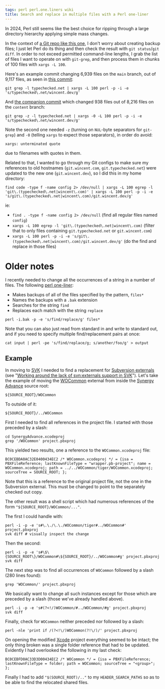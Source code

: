 ```yaml
---
tags: perl perl.one.liners wiki
title: Search and replace in multiple files with a Perl one-liner
---
```


In 2024, Perl still seems like the best choice for ripping through a large directory hierarchy applying simple mass changes.

In the context of [a Git repo like this one](https://github.com/wincent/masochist), I don't worry about creating backup files; I just let Perl do its thing and then check the result with `git status`/`git diff`. In order to not exceed permitted command-line lengths, I grab the list of files I want to operate on with `git-grep`, and then process them in chunks of 100 files with `xargs -L 100`.

Here's an example commit changing 6,939 files on the `main` branch, out of 9,117 files, as seen in [this commit](https://github.com/wincent/masochist/commit/2b6188b8e6b781dd37c7d2f09e3d2f99c92b8aaf):

```
git grep -l typechecked.net | xargs -L 100 perl -p -i -e 's/typechecked\.net/wincent.dev/g'
```

And [the companion commit](https://github.com/wincent/masochist/commit/aef945efaa6eca9e63faf1b1a4404e225ecb19bf) which changed 938 files out of 8,216 files on the `content` branch:

```
git grep -z -l typechecked.net | xargs -0 -L 100 perl -p -i -e 's/typechecked\.net/wincent.dev/g'
```

Note the second one needed `-z` (turning on `NUL`-byte separators for `git-grep`) and `-0` (telling `xargs` to expect those separators), in order do avoid:

```
xargs: unterminated quote
```

due to filenames with quotes in them.

Related to that, I wanted to go through my Git configs to make sure my references to old hostnames (`git.wincent.com`, `git.typechecked.net`) were updated to the new one (`git.wincent.dev`), so I did this in my home directory:

```
find code -type f -name config 2> /dev/null | xargs -L 100 egrep -l 'git\.(typechecked\.net|wincent\.com)' | xargs -L 100 perl -p -i -e 's/git\.(typechecked\.net|wincent\.com)/git.wincent.dev/g'
```

ie:

- `find . -type f -name config 2> /dev/null` (find all regular files named `config`)
- `xargs -L 100 egrep -l 'git\.(typechecked\.net|wincent\.com)` (filter that to only files containing `git.typechecked.net` or `git.wincent.com`)
- `xargs -L 100 perl -p -i -e 's/git\.(typechecked\.net|wincent\.com)/git.wincent.dev/g'` (do the find and replace in those files)

# Older notes

I recently needed to change all the occurrences of a string in a number of files. The following [perl one-liner](/wiki/perl_one-liner):

-   Makes backups of all of the files specified by the pattern, `files*`
-   Names the backups with a `.bak` extension
-   Searches for the string `find`
-   Replaces each match with the string `replace`

<!-- -->

    perl -i.bak -p -e 's/find/replace/g' files*

Note that you can also just read from standard in and write to standard out, and if you need to specify multiple find/replacement pairs at once:

    cat input | perl -pe 's/find/replace/g; s/another/foo/g' > output

## Example

In moving to [SVK](/wiki/SVK) I needed to find a replacement for [Subversion externals](/wiki/Subversion_externals) (see "[Working around the lack of svn:externals support in SVK](/wiki/Working_around_the_lack_of_svn%3aexternals_support_in_SVK)"). Let's take the example of moving the [WOCommon](/wiki/WOCommon) external from inside the [Synergy Advance](/wiki/Synergy_Advance) source root:

    ${SOURCE_ROOT}/WOCommon

To outside of it:

    ${SOURCE_ROOT}/../WOCommon

First I needed to find all references in the project file. I started with those preceded by a slash:

    cd SynergyAdvance.xcodeproj
    grep '/WOCommon' project.pbxproj

This yielded two results, one a reference to the `WOCommon.xcodeproj` file:

    BC0CEBDA0AC32E0400434EC2 /* WOCommon.xcodeproj */ = {isa = PBXFileReference; lastKnownFileType = "wrapper.pb-project"; name = WOCommon.xcodeproj; path = ../../WOCommon/tiger/WOCommon.xcodeproj; sourceTree = SOURCE_ROOT; };

Note that this is a reference to the original project file, not the one in the Subversion external. This must be changed to point to the separately checked out copy.

The other result was a shell script which had numerous references of the form `"${SOURCE_ROOT}/WOCommon/..."`.

The first I could handle with:

    perl -i -p -e 's#\.\./\.\./WOCommon/tiger#../WOCommon#' project.pbxproj
    svk diff # visually inspect the change

Then the second:

    perl -i -p -e 's#\$\{SOURCE_ROOT\}/WOCommon#\${SOURCE_ROOT}/../WOCommon#g' project.pbxproj
    svk diff

The next step was to find all occurrences of `WOCommon` followed by a slash (280 lines found):

    grep 'WOCommon/' project.pbxproj

We basically want to change all such instances except for those which are preceded by a slash (those we've already handled above).

    perl -i -p -e 's#(?<!/)WOCommon/#../WOCommon/#g' project.pbxproj
    svk diff

Finally, check for `WOCommon` neither preceded nor followed by a slash:

    perl -nle 'print if /(?<!\/)WOCommon(?!\/)/' project.pbxproj

On opening the modified [Xcode](/wiki/Xcode) project everything seemed to be intact; the only thing broken was a single folder reference that had to be updated. Evidently I had overlooked the following in my last check:

    BC0CEBFD0AC33D3D00434EC2 /* WOCommon */ = {isa = PBXFileReference; lastKnownFileType = folder; path = WOCommon; sourceTree = "<group>"; };

Finally I had to add `"$(SOURCE_ROOT)/.."` to my `HEADER_SEARCH_PATHS` so as to be able to find the relocated shared files.

